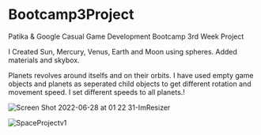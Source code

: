 # Bootcamp3Project
Patika &amp; Google Casual Game Development Bootcamp 3rd Week Project

I Created Sun, Mercury, Venus, Earth and Moon using spheres.  Added materials and skybox. 

Planets revolves around itselfs and on their orbits. I have used empty game objects and planets as seperated child objects to get different rotation and movement speed. I set different speeds to all planets.!


![Screen Shot 2022-06-28 at 01 22 31-ImResizer](https://user-images.githubusercontent.com/104275944/176049265-110b397a-1940-48b5-b92b-b21f771ea185.jpg)

![SpaceProjectv1](https://user-images.githubusercontent.com/104275944/176428811-09132fe9-aae7-4f91-9e3a-436b3ccce45f.gif)
